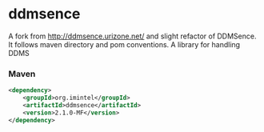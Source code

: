 ddmsence
========

A fork from http://ddmsence.urizone.net/ and slight refactor of DDMSence. It follows maven directory and pom conventions. A library for handling DDMS


### Maven
```xml
<dependency>
    <groupId>org.imintel</groupId>
    <artifactId>ddmsence</artifactId>
    <version>2.1.0-MF</version>
</dependency>
```
